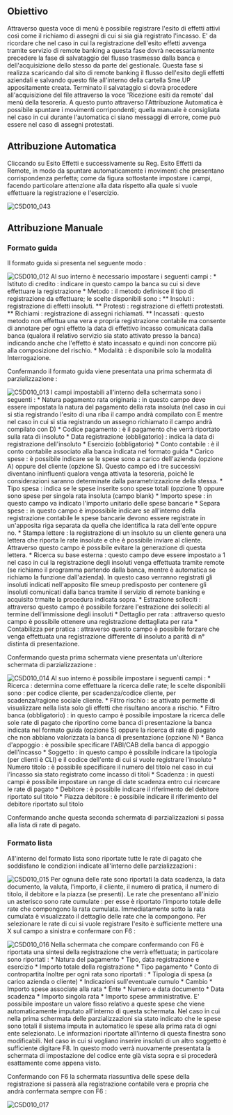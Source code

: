 ## Obiettivo
Attraverso questa voce di menù è possibile registrare l'esito di effetti attivi così come il richiamo di assegni di cui si sia già registrato l'incasso.
E' da ricordare che nel caso in cui la registrazione dell'esito effetti avvenga tramite servizio di remote banking a questa fase dovrà necessariamente precedere la fase di salvataggio del flusso trasmesso dalla banca e dell'acquisizione dello stesso da parte del gestionale. Questa fase si realizza scaricando dal sito di remote banking il flusso dell'esito degli effetti aziendali e salvando questo file all'interno della cartella Sme.UP appositamente creata. Terminato il salvataggio si dovrà procedere all'acquisizione del file attraverso la voce 'Ricezione esiti da remote' dal menù della tesoreria. A questo punto attraverso l'Attribuzione Automatica è possibile spuntare i movimenti corripondenti; quella manuale è consigliata nel caso in cui durante l'automatica ci siano messaggi di errore, come può essere nel caso di assegni protestati.

## Attribuzione Automatica
Cliccando su Esito Effetti e successivamente su Reg. Esito Effetti da Remote, in modo da spuntare automaticamente i movimenti che presentano corrispondenza perfetta; come da figura sottostante impostare i campi, facendo particolare attenzione alla data rispetto alla quale si vuole effettuare la registrazione e l'esercizio.

![C5D010_043](http://doc.smeup.com/immagini/MBDOC_OGG-P_C5RR05L/C5D010_043.png)
## Attribuzione Manuale

### Formato guida
Il formato guida si presenta nel seguente modo : 

![C5D010_012](http://doc.smeup.com/immagini/MBDOC_OGG-P_C5RR05L/C5D010_012.png)
Al suo interno è necessario impostare i seguenti campi : 
 \* Istituto di credito :  indicare in questo campo la banca su cui si deve effettuare la registrazione
 \* Metodo :  il metodo definisce il tipo di registrazione da effettuare; le scelte disponibili sono : 
 \*\* Insoluti :  registrazione di effetti insoluti.
 \*\* Protesti :  registrazione di effetti protestati.
 \*\* Richiami :  registrazione di assegni richiamati.
 \*\* Incassati :  questo metodo non effettua una vera e propria registrazione contabile ma consente di annotare per ogni effetto la data di effettivo incasso comunicata dalla banca (qualora il relativo servizio sia stato attivato presso la banca) indicando anche che l'effetto è stato incassato e quindi non concorre più alla composizione del rischio.
 \* Modalità :  è disponibile solo la modalità Interrogazione.

Confermando il formato guida viene presentata una prima schermata di parzializzazione : 

![C5D010_013](http://doc.smeup.com/immagini/MBDOC_OGG-P_C5RR05L/C5D010_013.png)
I campi impostabili all'interno della schermata sono i seguenti : 
 \* Natura pagamento rata originaria :  in questo campo deve essere impostata la natura del pagamento della rata insoluta (nel caso in cui si stia registrando l'esito di una riba il campo andrà compilato con E mentre nel caso in cui si stia registrando un assegno richiamato il campo andrà compilato con D)
 \* Codice pagamento :  è il pagamento che verrà riportato sulla rata di insoluto
 \* Data registrazione (obbligatorio) :  indica la data di registrazione dell'insoluto
 \* Esercizio (obbligatorio)
 \* Conto contabile :  è il conto contabile associato alla banca indicata nel formato guida
 \* Carico spese :  è possibile indicare se le spese sono a carico dell'azienda (opzione A) oppure del cliente (opzione S). Questo campo ed i tre successivi diventano ininfluenti qualora venga attivata la tesoreria, poichè le considerazioni saranno determinate dalla parametrizzazione della stessa.
 \* Tipo spesa :  indica se le spese inserite sono spese totali (opzione 1) oppure sono spese per singola rata insoluta (campo blank)
 \* Importo spese :  in questo campo va indicato l'importo unitario delle spese bancarie
 \* Separa spese :  in questo campo è impossibile indicare se all'interno della registrazione contabile le spese bancarie devono essere registrate in un'apposita riga separata da quella che identifica la rata dell'ente oppure no.
 \* Stampa lettere :  la registrazione di un insoluto su un cliente genera una lettera che riporta le rate insolute e che è possibile inviare al cliente. Attraverso questo campo è possibile evitare la generazione di questa lettera.
 \* Ricerca su base esterna :  questo campo deve essere impostato a 1 nel caso in cui la registrazione degli insoluti venga effettuata tramite remote (se richiamo il programma partendo dalla banca, mentre è automatica se richiamo la funzione dall'azienda). In questo caso verranno registrati gli insoluti indicati nell'apposito file smeup predisposto per contenere gli insoluti comunicati dalla banca tramite il servizio di remote banking e acquisito trmaite la procedura indicata sopra.
 \* Estrazione solleciti :  attraverso questo campo è possibile forzare l'estrazione dei solleciti al termine dell'immissione degli insoluti
 \* Dettaglio per rata :  attraverso questo campo è possibile ottenere una registrazione dettagliata per rata
 \* Contabilizza per pratica :  attraverso questo campo è possibile forzare che venga effettuata una registrazione differente di insoluto a parità di n° distinta di presentazione.

Confermando questa prima schermata viene presentata un'ulteriore schermata di parzializzazione : 

![C5D010_014](http://doc.smeup.com/immagini/MBDOC_OGG-P_C5RR05L/C5D010_014.png)
Al suo interno è possibile impostare i seguenti campi : 
 \* Ricerca :  determina come effettuare la ricerca delle rate; le scelte disponibili sono :  per codice cliente, per scadenza/codice cliente, per scadenza/ragione sociale cliente.
 \* Filtro rischio :  se attivato permette di visualizzare nella lista solo gli effetti che risultano ancora a rischio.
 \* Filtro banca (obbligatorio) :  in questo campo è possibile impostare la ricerca delle sole rate di pagato che riportino come banca di presentazione la banca indicata nel formato guida (opzione S) oppure la ricerca di rate di pagato che non abbiano valorizzata la banca di presentazione (opzione N)
 \* Banca d'appoggio :  è possibile specificare l'ABI/CAB della banca di appoggio dell'incasso
 \* Soggetto :  in questo campo è possibile indicare la tipologia (per clienti è CLI) e il codice dell'ente di cui si vuole registrare l'insoluto
 \* Numero titolo :  è possibile specificare il numero del titolo nel caso in cui l'incasso sia stato registrato come incasso di titoli
 \* Scadenza :  in questi campi è possibile impostare un range di date scadenza entro cui ricercare le rate di pagato
 \* Debitore :  è possibile indicare il riferimento del debitore riportato sul titolo
 \* Piazza debitore :  è possibile indicare il riferimento del debitore riportato sul titolo

Confermando anche questa seconda schermata di parzializzazioni si passa alla lista di rate di pagato.

### Formato lista
All'interno del formato lista sono riportate tutte le rate di pagato che soddisfano le condizioni indicate all'interno delle parzializzazioni : 

![C5D010_015](http://doc.smeup.com/immagini/MBDOC_OGG-P_C5RR05L/C5D010_015.png)
Per ognuna delle rate sono riportati la data scadenza, la data documento, la valuta, l'importo, il cliente, il numero di pratica, il numero di titolo, il debitore e la piazza (se presenti).
Le rate che presentano all'inizio un asterisco sono rate cumulate :  per esse è riportato l'importo totale delle rate che compongono la rata cumulata. Immediatamente sotto la rata cumulata è visualizzato il dettaglio delle rate che la compongono.
Per selezionare le rate di cui si vuole registrare l'esito è sufficiente mettere una X sul campo a sinistra e confermare con F6 : 

![C5D010_016](http://doc.smeup.com/immagini/MBDOC_OGG-P_C5RR05L/C5D010_016.png)
Nella schermata che compare confermando con F6 è riportata una sintesi della registrazione che verrà effettuata; in particolare sono riportati : 
 \* Natura del pagamento
 \* Tipo, data registrazione e esercizio
 \* Importo totale della registrazione
 \* Tipo pagamento
 \* Conto di contropartita
Inoltre per ogni rata sono riportati : 
 \* Tipologia di spesa (a carico azienda o cliente)
 \* Indicazioni sull'eventuale cumulo
 \* Cambio
 \* Importo spese associate alla rata
 \* Ente
 \* Numero e data documento
 \* Data scadenza
 \* Importo singola rata
 \* Importo spese amministrative. E' possibile impostare un valore fisso relativo a queste spese che viene automaticamente imputato all'interno di questa schermata.
Nel caso in cui nella prima schermata delle parzializzazioni sia stato indicato che le spese sono totali il sistema imputa in automatico le spese alla prima rata di ogni ente selezionato.
Le informazioni riportate all'interno di questa finestra sono modificabili.
Nel caso in cui si vogliano inserire insoluti di un altro soggetto è sufficiente digitare F8. In questo modo verrà nuovamente presentata la schermata di impostazione del codice ente già vista sopra e si procederà esattamente come appena visto.

Confermando con F6 la schermata riassuntiva delle spese della registrazione si passerà alla registrazione contabile vera e propria che andrà confermata sempre con F6 : 

![C5D010_017](http://doc.smeup.com/immagini/MBDOC_OGG-P_C5RR05L/C5D010_017.png)